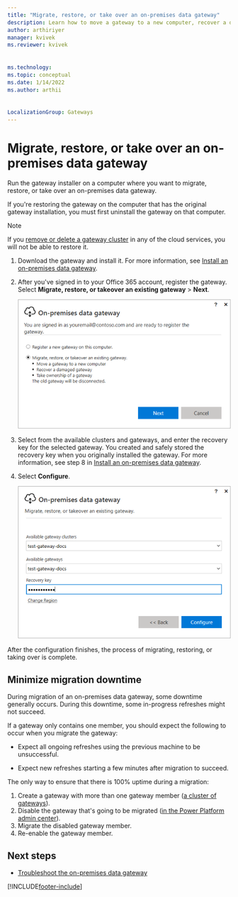 ```yaml
---
title: "Migrate, restore, or take over an on-premises data gateway"
description: Learn how to move a gateway to a new computer, recover a damaged gateway, or take over ownership of a gateway.
author: arthiriyer
manager: kvivek
ms.reviewer: kvivek


ms.technology:
ms.topic: conceptual
ms.date: 1/14/2022
ms.author: arthii


LocalizationGroup: Gateways
---
```


# Migrate, restore, or take over an on-premises data gateway

Run the gateway installer on a computer where you want to migrate, restore, or take over an on-premises data gateway.

If you're restoring the gateway on the computer that has the original gateway installation, you must first uninstall the gateway on that computer.

> [!NOTE]
> If you [remove or delete a gateway cluster](service-gateway-manage.md#remove-or-delete-an-on-premises-data-gateway) in any of the cloud services, you will not be able to restore it.

1. Download the gateway and install it. For more information, see [Install an on-premises data gateway](service-gateway-install.md).

1. After you've signed in to your Office 365 account, register the gateway. Select **Migrate, restore, or takeover an existing gateway** > **Next**.

    ![Choosing to migrate, restore, or take over a gateway.](media/service-gateway-migrate/register-gateway.png)

1. Select from the available clusters and gateways, and enter the recovery key for the selected gateway. You created and safely stored the recovery key when you originally installed the gateway. For more information, see step 8 in [Install an on-premises data gateway](service-gateway-install.md).

1. Select **Configure**.

    ![Configuring the migration, restoration, or takeover of a gateway.](media/service-gateway-migrate/migrate-restore-takeover.png)

After the configuration finishes, the process of migrating, restoring, or taking over is complete.

## Minimize migration downtime

During migration of an on-premises data gateway, some downtime generally occurs. During this downtime, some in-progress refreshes might not succeed.

If a gateway only contains one member, you should expect the following to occur when you migrate the gateway:

* Expect all ongoing refreshes using the previous machine to be unsuccessful.

* Expect new refreshes starting a few minutes after migration to succeed.

The only way to ensure that there is 100% uptime during a migration:

1. Create a gateway with more than one gateway member ([a cluster of gateways](service-gateway-high-availability-clusters.md)).
2. Disable the gateway that's going to be migrated ([in the Power Platform admin center](/power-platform/admin/onpremises-data-gateway-management#details)).
3. Migrate the disabled gateway member.
4. Re-enable the gateway member.

## Next steps

* [Troubleshoot the on-premises data gateway](service-gateway-tshoot.md)

[!INCLUDE[footer-include](../includes/footer-banner.md)]

